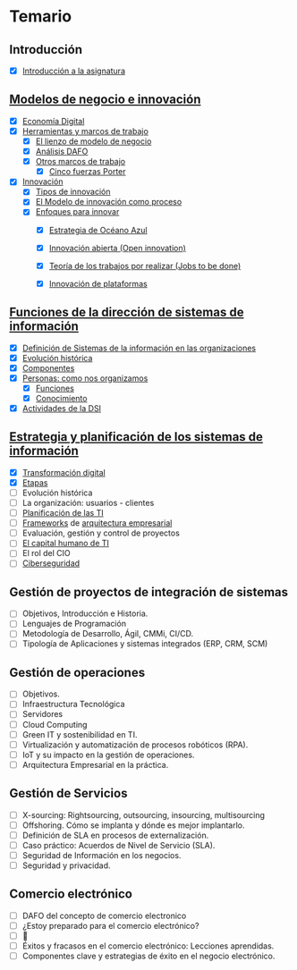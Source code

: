 # Temario

## Introducción

- [x] [Introducción a la asignatura](00-introduccion/README.md)

## [Modelos de negocio e innovación](01-modelosNegocioInnovacion/README.md)

- [x] [Economía Digital](/temario/01-modelosNegocioInnovacion/economiaDigital.md)
- [x] [Herramientas y marcos de trabajo](/temario/01-modelosNegocioInnovacion/marcosDeTrabajo.md)
  - [x] [El lienzo de modelo de negocio](/temario/01-modelosNegocioInnovacion/lienzoModeloNegocio/README.md)
  - [x] [Análisis DAFO](/temario/01-modelosNegocioInnovacion/analisisDAFO/README.md)
  - [x] [Otros marcos de trabajo](/temario/01-modelosNegocioInnovacion/marcosDeTrabajoVademecum.md)
    - [x] [Cinco fuerzas Porter](/temario/01-modelosNegocioInnovacion/fiveForces/README.md)
- [x] [Innovación](/temario/01-modelosNegocioInnovacion/innovacion/README.md)
  - [x] [Tipos de innovación](/temario/01-modelosNegocioInnovacion/innovacion/tipos.md)
  - [x] [El Modelo de innovación como proceso](/temario/01-modelosNegocioInnovacion/innovacion/proceso.md)
  - [x] [Enfoques para innovar](/temario/01-modelosNegocioInnovacion/innovacion/enfoques.md)  
    - [x] [Estrategia de Océano Azul](/temario/01-modelosNegocioInnovacion/innovacion/oceanoAzul.md)
    - [x] [Innovación abierta (Open innovation)](/temario/01-modelosNegocioInnovacion/innovacion/innovacionAbierta.md)
    - [x] [Teoría de los trabajos por realizar (Jobs to be done)](/temario/01-modelosNegocioInnovacion/innovacion/jobsToBeDone.md)
    - [x] [Innovación de plataformas](/temario/01-modelosNegocioInnovacion/innovacion/dePlataformas.md)


## [Funciones de la dirección de sistemas de información](/temario/02-funcionesDSI/README.md)

- [x] [Definición de Sistemas de la información en las organizaciones](/temario/02-funcionesDSI/definicion.md)
- [x] [Evolución histórica](/temario/02-funcionesDSI/evolucion.md)
- [x] [Componentes](/temario/02-funcionesDSI/componentes.md)
- [x] [Personas: como nos organizamos](/temario/02-funcionesDSI/organizacion.md)
  - [x] [Funciones](/temario/02-funcionesDSI/elDirector.md)
  - [x] [Conocimiento](/temario/02-funcionesDSI/conocimiento.md)
- [x] [Actividades de la DSI](/temario/02-funcionesDSI/actividades.md)

## [Estrategia y planificación de los sistemas de información](03-estrategia/README.md)

- [x] [Transformación digital](03-estrategia/transformacionDigital.md)
- [x] [Etapas](03-estrategia/etapas.md)
- [ ] Evolución histórica
- [ ] La organización: usuarios - clientes
- [ ] [Planificación de las TI](03-estrategia/planificacion.md)
- [ ] [Frameworks](03-estrategia/frameworks.md) de [arquitectura empresarial](03-estrategia/frameworksArquitecturaEmpresarial.md)
- [ ] Evaluación, gestión y control de proyectos
- [ ] [El capital humano de TI](03-estrategia/gestionCapitalHumano.md)
- [ ] El rol del CIO
- [ ] [Ciberseguridad](03-estrategia/ciberseguridad.md)

## Gestión de proyectos de integración de sistemas

- [ ] Objetivos, Introducción e Historia.
- [ ] Lenguajes de Programación
- [ ] Metodología de Desarrollo, Ágil, CMMi, CI/CD.
- [ ] Tipología de Aplicaciones y sistemas integrados (ERP, CRM, SCM)

## Gestión de operaciones

- [ ] Objetivos.
- [ ] Infraestructura Tecnológica
- [ ] Servidores
- [ ] Cloud Computing
- [ ] Green IT y sostenibilidad en TI.
- [ ] Virtualización y automatización de procesos robóticos (RPA).
- [ ] IoT y su impacto en la gestión de operaciones.
- [ ] Arquitectura Empresarial en la práctica.

## Gestión de Servicios

- [ ] X-sourcing: Rightsourcing, outsourcing, insourcing, multisourcing
- [ ] Offshoring. Cómo se implanta y dónde es mejor implantarlo.
- [ ] Definición de SLA en procesos de externalización.
- [ ] Caso práctico: Acuerdos de Nivel de Servicio (SLA).
- [ ] Seguridad de Información en los negocios.
- [ ] Seguridad y privacidad.

## Comercio electrónico

- [ ] DAFO del concepto de comercio electronico
- [ ] ¿Estoy preparado para el comercio electrónico?
- [ ] 🤔
- [ ] Éxitos y fracasos en el comercio electrónico: Lecciones aprendidas.
- [ ] Componentes clave y estrategias de éxito en el negocio electrónico.
